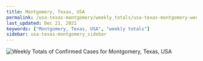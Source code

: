 ```yaml
---
title: Montgomery, Texas, USA
permalink: /usa-texas-montgomery/weekly_totals/usa-texas-montgomery-weekly_totals.html
last_updated: Dec 21, 2021
keywords: ["Montgomery, Texas, USA", "weekly totals"]
sidebar: usa-texas-montgomery_sidebar
---
```


![Weekly Totals of Confirmed Cases for Montgomery, Texas, USA](/covid_tracker/images/graphs/usa-texas-montgomery-weekly_totals_graph.png)
